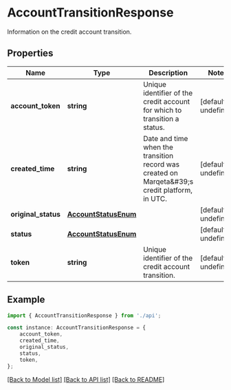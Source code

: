 # AccountTransitionResponse

Information on the credit account transition.

## Properties

Name | Type | Description | Notes
------------ | ------------- | ------------- | -------------
**account_token** | **string** | Unique identifier of the credit account for which to transition a status. | [default to undefined]
**created_time** | **string** | Date and time when the transition record was created on Marqeta\&#39;s credit platform, in UTC. | [default to undefined]
**original_status** | [**AccountStatusEnum**](AccountStatusEnum.md) |  | [default to undefined]
**status** | [**AccountStatusEnum**](AccountStatusEnum.md) |  | [default to undefined]
**token** | **string** | Unique identifier of the credit account transition. | [default to undefined]

## Example

```typescript
import { AccountTransitionResponse } from './api';

const instance: AccountTransitionResponse = {
    account_token,
    created_time,
    original_status,
    status,
    token,
};
```

[[Back to Model list]](../README.md#documentation-for-models) [[Back to API list]](../README.md#documentation-for-api-endpoints) [[Back to README]](../README.md)
